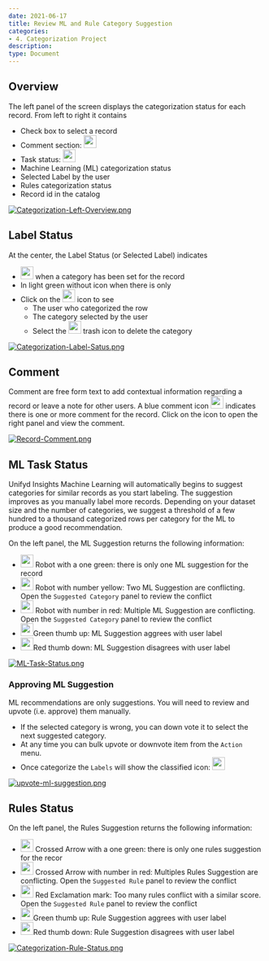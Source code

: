 ```yaml
---
date: 2021-06-17
title: Review ML and Rule Category Suggestion
categories:
- 4. Categorization Project
description:
type: Document
---
```


## Overview 

The left panel of the screen displays the categorization status for each record.  From left to right it contains
* Check box to select a record
* Comment section: <img src="/user-documentation/images/comments-solid.svg" width="25" height="25"> 
* Task status: <img src="/user-documentation/images/list-solid.svg" width="25" height="25">
* Machine Learning (ML) categorization status
* Selected Label by the user
* Rules categorization status
* Record id in the catalog

[![Categorization-Left-Overview.png](/user-documentation/images/Categorization-Left-Overview.png)](/user-documentation/images/Categorization-Left-Overview.png)

## Label Status 

At the center, the Label Status (or Selected Label) indicates
*  <img src="/user-documentation/images/sitemap-solid.svg" width="25" height="25"> when a category has been set for the record
* In light green without icon when there is only 
* Click on the  <img src="/user-documentation/images/sitemap-solid.svg" width="25" height="25"> icon to see
  * The user who categorized the row
  * The category selected by the user
  * Select the  <img src="/user-documentation/images/trash-solid.svg" width="25" height="25"> trash icon to delete the category


[![Categorization-Label-Satus.png](/user-documentation/images/Categorization-Label-Satus.png)](/user-documentation/images/Categorization-Label-Satus.png)


## Comment

Comment are free form text to add contextual information regarding a record or leave a note for other users. A blue comment icon <img src="/user-documentation/images/comments-solid.svg" width="25" height="25"> indicates there is one or more comment for the record. Click on the icon to open the right panel and view the comment. 

[![Record-Comment.png](/user-documentation/images/Record-Comment.png)](/user-documentation/images/Record-Comment.png)

## ML Task Status

Unifyd Insights Machine Learning will automatically begins to suggest categories for similar records as you start labeling. The suggestion improves as you manually label more records. Depending on your dataset size and the number of categories, we suggest a threshold of a few hundred to a thousand categorized rows per category for the ML to produce a good recommendation. 

On the left panel, the ML Suggestion returns the following information:
* <img src="/user-documentation/images/android.svg" width="25" height="25"> Robot with a one green: there is only one ML suggestion for the record
* <img src="/user-documentation/images/android.svg" width="25" height="25"> Robot with number yellow: Two ML Suggestion are conflicting. Open the `Suggested Category` panel to review the conflict 
* <img src="/user-documentation/images/android.svg" width="25" height="25"> Robot with number in red: Multiple ML Suggestion are conflicting. Open the `Suggested Category` panel to review the conflict 
* <img src="/user-documentation/images/thumbs-up-solid.svg" width="25" height="25">Green thumb up: ML Suggestion aggrees with user label
* <img src="/user-documentation/images/thumbs-down-solid.svg" width="25" height="25">Red thumb down: ML Suggestion disagrees with user label

[![ML-Task-Status.png](/user-documentation/images/ML-Task-Status.png)](/user-documentation/images/ML-Task-Status.png)

### Approving ML Suggestion 

ML recommendations are only suggestions. You will need to review and upvote (i.e. approve) them manually.
* If the selected category is wrong, you can down vote it to select the next suggested category. 
* At any time you can bulk upvote or downvote item from the `Action` menu.
* Once categorize the `Labels` will show the classified icon: <img src="/user-documentation/images/sitemap-solid.svg" width="25" height="25">

[![upvote-ml-suggestion.png](/user-documentation/images/upvote-ml-suggestion.png)](/user-documentation/images/upvote-ml-suggestion.png)

## Rules Status 

On the left panel, the Rules Suggestion returns the following information:
* <img src="/user-documentation/images/random.svg" width="25" height="25"> Crossed Arrow with a one green: there is only one rules suggestion for the recor
* <img src="/user-documentation/images/random.svg" width="25" height="25"> Crossed Arrow with number in red: Multiples Rules Suggestion are conflicting. Open the `Suggested Rule` panel to review the conflict 
* <img src="/user-documentation/images/random.svg" width="25" height="25"> Red Exclamation mark: Too many rules conflict with a similar score. Open the `Suggested Rule` panel to review the conflict 
* <img src="/user-documentation/images/thumbs-up-solid.svg" width="25" height="25">Green thumb up: Rule Suggestion aggrees with user label
* <img src="/user-documentation/images/thumbs-down-solid.svg" width="25" height="25">Red thumb down: Rule Suggestion disagrees with user label

[![Categorization-Rule-Status.png](/user-documentation/images/Categorization-Rule-Status.png)](/user-documentation/images/Categorization-Rule-Status.png)
